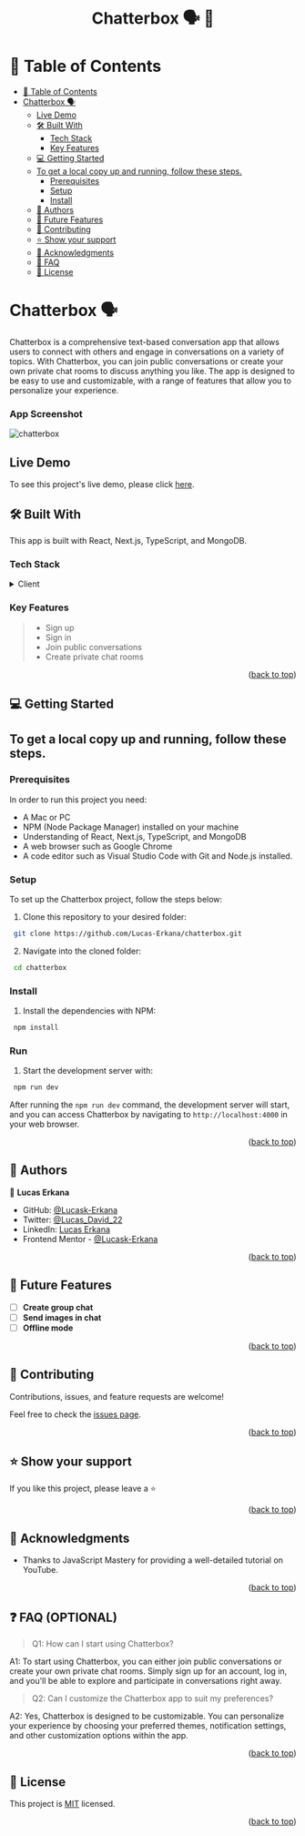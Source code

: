 <a name="readme-top"></a>

<h1 align='center'> Chatterbox 🗣️ 📱 </h1>

<!-- TABLE OF CONTENTS -->

# 📗 Table of Contents

- [📗 Table of Contents](#-table-of-contents)
- [ Chatterbox 🗣️](#-about-project-)
	- [Live Demo](#live-demo)
	- [🛠 Built With ](#-built-with-)
		- [Tech Stack ](#tech-stack-)
		- [Key Features ](#key-features-)
	- [💻 Getting Started ](#-getting-started-)
	- [To get a local copy up and running, follow these steps.](#to-get-a-local-copy-up-and-running-follow-these-steps)
		- [Prerequisites](#prerequisites)
		- [Setup](#setup)
		- [Install](#install)
	- [👥 Authors ](#-authors-)
	- [🔭 Future Features ](#-future-features-)
	- [🤝 Contributing ](#-contributing-)
	- [⭐️ Show your support ](#️-show-your-support-)
	- [🙏 Acknowledgments ](#-acknowledgments-)
	- [🙏 FAQ ](#-faq-)
	- [📝 License ](#-license-)

<!-- PROJECT DESCRIPTION -->

# Chatterbox 🗣️ <a name="about-project"></a>

Chatterbox is a comprehensive text-based conversation app that allows users to connect with others and engage in conversations on a variety of topics. With Chatterbox, you can join public conversations or create your own private chat rooms to discuss anything you like. The app is designed to be easy to use and customizable, with a range of features that allow you to personalize your experience.

### App Screenshot
![chatterbox](https://github.com/Lucas-Erkana/chatterbox/assets/41428579/554c2346-ab62-46f9-a623-c1602ae708ed)

## Live Demo

To see this project's live demo, please click [here](https://chatterbox-luri.vercel.app/).

## 🛠 Built With <a name="built-with"></a>

This app is built with React, Next.js, TypeScript, and MongoDB.

### Tech Stack <a name="tech-stack"></a>

<details> <summary>Client</summary> <ul> <li><a href="https://reactjs.org/">React</a></li> <li><a href="https://nextjs.org/">Next.js</a></li> <li><a href="https://www.typescriptlang.org/">TypeScript</a></li> <li><a href="https://www.mongodb.com/">MongoDB</a></li> </ul> </details>

### Key Features <a name="key-features"></a>

> - Sign up
> - Sign in
> - Join public conversations
> - Create private chat rooms

<p align="right">(<a href="#readme-top">back to top</a>)</p>

<!-- GETTING STARTED -->

## 💻 Getting Started <a name="getting-started"></a>

## To get a local copy up and running, follow these steps.

### Prerequisites

In order to run this project you need:

- A Mac or PC
- NPM (Node Package Manager) installed on your machine
- Understanding of React, Next.js, TypeScript, and MongoDB
- A web browser such as Google Chrome
- A code editor such as Visual Studio Code with Git and Node.js installed.

### Setup

To set up the Chatterbox project, follow the steps below:

1. Clone this repository to your desired folder:

```sh
 git clone https://github.com/Lucas-Erkana/chatterbox.git
```

2. Navigate into the cloned folder:

```sh
 cd chatterbox
```

### Install

1. Install the dependencies with NPM:

```sh
 npm install
```

### Run

1. Start the development server with:

```sh
 npm run dev
```

After running the `npm run dev` command, the development server will start, and you can access Chatterbox by navigating to `http://localhost:4000` in your web browser.

<p align="right">(<a href="#readme-top">back to top</a>)</p>

<!-- AUTHORS -->

## 👥 Authors <a name="authors"></a>

👤 **Lucas Erkana**

- GitHub: [@Lucask-Erkana](https://github.com/Lucask-Erkana)
- Twitter: [@Lucas_David_22](https://twitter.com/@Lucas_David_22)
- LinkedIn: [Lucas Erkana](https://www.linkedin.com/in/lucas-erkana/)
- Frontend Mentor - [@Lucask-Erkana](https://www.frontendmentor.io/profile/Lucask-Erkana)

<p align="right">(<a href="#readme-top">back to top</a>)</p>

<!-- FUTURE FEATURES -->

## 🔭 Future Features <a name="future-features"></a>

- [ ] **Create group chat**
- [ ] **Send images in chat**
- [ ] **Offline mode**

<p align="right">(<a href="#readme-top">back to top</a>)</p>

<!-- CONTRIBUTING -->

## 🤝 Contributing <a name="contributing"></a>

Contributions, issues, and feature requests are welcome!

Feel free to check the [issues page](https://github.com/Lucas-Erkana/chatterbox/issues).

<p align="right">(<a href="#readme-top">back to top</a>)</p>

<!-- SUPPORT -->

## ⭐️ Show your support <a name="support"></a>

If you like this project, please leave a ⭐️

<p align="right">(<a href="#readme-top">back to top</a>)</p>

<!-- ACKNOWLEDGEMENTS -->

## 🙏 Acknowledgments <a name="acknowledgements"></a>

- Thanks to JavaScript Mastery for providing a well-detailed tutorial on YouTube.

<p align="right">(<a href="#readme-top">back to top</a>)</p>

## ❓ FAQ (OPTIONAL) <a name="faq"></a>

> Q1: How can I start using Chatterbox?

A1: To start using Chatterbox, you can either join public conversations or create your own private chat rooms. Simply sign up for an account, log in, and you'll be able to explore and participate in conversations right away.

> Q2: Can I customize the Chatterbox app to suit my preferences?

A2: Yes, Chatterbox is designed to be customizable. You can personalize your experience by choosing your preferred themes, notification settings, and other customization options within the app.


<p align="right">(<a href="#readme-top">back to top</a>)</p>

<!-- LICENSE -->

## 📝 License <a name="license"></a>

This project is [MIT](./LICENSE) licensed.

<p align="right">(<a href="#readme-top">back to top</a>)</p>
